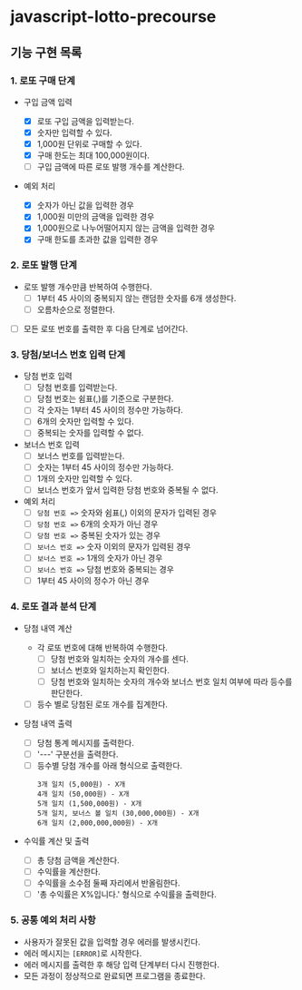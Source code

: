 # javascript-lotto-precourse

## 기능 구현 목록

### 1. 로또 구매 단계

- 구입 금액 입력

  - [x] 로또 구입 금액을 입력받는다.
  - [x] 숫자만 입력할 수 있다.
  - [x] 1,000원 단위로 구매할 수 있다.
  - [x] 구매 한도는 최대 100,000원이다.
  - [ ] 구입 금액에 따른 로또 발행 개수를 계산한다.

- 예외 처리

  - [x] 숫자가 아닌 값을 입력한 경우
  - [x] 1,000원 미만의 금액을 입력한 경우
  - [x] 1,000원으로 나누어떨어지지 않는 금액을 입력한 경우
  - [x] 구매 한도를 초과한 값을 입력한 경우

### 2. 로또 발행 단계

- 로또 발행 개수만큼 반복하여 수행한다.
  - [ ] 1부터 45 사이의 중복되지 않는 랜덤한 숫자를 6개 생성한다.
  - [ ] 오름차순으로 정렬한다.
- [ ] 모든 로또 번호를 출력한 후 다음 단계로 넘어간다.

### 3. 당첨/보너스 번호 입력 단계

- 당첨 번호 입력
  - [ ] 당첨 번호를 입력받는다.
  - [ ] 당첨 번호는 쉼표(,)를 기준으로 구분한다.
  - [ ] 각 숫자는 1부터 45 사이의 정수만 가능하다.
  - [ ] 6개의 숫자만 입력할 수 있다.
  - [ ] 중복되는 숫자를 입력할 수 없다.
- 보너스 번호 입력
  - [ ] 보너스 번호를 입력받는다.
  - [ ] 숫자는 1부터 45 사이의 정수만 가능하다.
  - [ ] 1개의 숫자만 입력할 수 있다.
  - [ ] 보너스 번호가 앞서 입력한 당첨 번호와 중복될 수 없다.
- 예외 처리
  - [ ] `당첨 번호 =>` 숫자와 쉼표(,) 이외의 문자가 입력된 경우
  - [ ] `당첨 번호 =>` 6개의 숫자가 아닌 경우
  - [ ] `당첨 번호 =>` 중복된 숫자가 있는 경우
  - [ ] `보너스 번호 =>` 숫자 이외의 문자가 입력된 경우
  - [ ] `보너스 번호 =>` 1개의 숫자가 아닌 경우
  - [ ] `보너스 번호 =>` 당첨 번호와 중복되는 경우
  - [ ] 1부터 45 사이의 정수가 아닌 경우

### 4. 로또 결과 분석 단계

- 당첨 내역 계산

  - 각 로또 번호에 대해 반복하여 수행한다.
    - [ ] 당첨 번호와 일치하는 숫자의 개수를 센다.
    - [ ] 보너스 번호와 일치하는지 확인한다.
    - [ ] 당첨 번호와 일치하는 숫자의 개수와 보너스 번호 일치 여부에 따라 등수를 판단한다.
  - [ ] 등수 별로 당첨된 로또 개수를 집계한다.

- 당첨 내역 출력
  - [ ] 당첨 통계 메시지를 출력한다.
  - [ ] '---' 구분선을 출력한다.
  - [ ] 등수별 당첨 개수를 아래 형식으로 출력한다.
    ```
    3개 일치 (5,000원) - X개
    4개 일치 (50,000원) - X개
    5개 일치 (1,500,000원) - X개
    5개 일치, 보너스 볼 일치 (30,000,000원) - X개
    6개 일치 (2,000,000,000원) - X개
    ```
- 수익률 계산 및 출력
  - [ ] 총 당첨 금액을 계산한다.
  - [ ] 수익률을 계산한다.
  - [ ] 수익률을 소수점 둘째 자리에서 반올림한다.
  - [ ] '총 수익률은 X%입니다.' 형식으로 수익률을 출력한다.

### 5. 공통 예외 처리 사항

- 사용자가 잘못된 값을 입력할 경우 에러를 발생시킨다.
- 에러 메시지는 `[ERROR]`로 시작한다.
- 에러 메시지를 출력한 후 해당 입력 단계부터 다시 진행한다.
- 모든 과정이 정상적으로 완료되면 프로그램을 종료한다.
